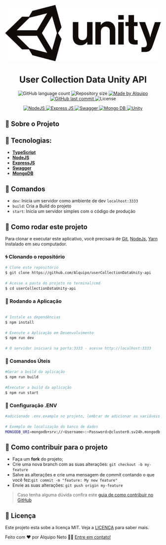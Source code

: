 <p align="center">
  <img  alt="Unity Logo" title="Unity Logo" src=".github/readme/Unity_logo.svg" />
</p>

<h1 align="center">
 User Collection Data Unity API
</h1>

<p align="center">

  <img alt="GitHub language count" src="https://img.shields.io/github/languages/count/Alquipo/userCollectionDataUnity-api">

  <img alt="Repository size" src="https://img.shields.io/github/repo-size/Alquipo/userCollectionDataUnity-api">

  <a href="https://www.linkedin.com/in/alquiponeto/">
      <img alt="Made by Alquipo" src="https://img.shields.io/badge/made%20by-AlquipoNeto-blue">
  </a>

  <a href="https://github.com/Alquipo/dragoongames-web/commits/master">
      <img alt="GitHub last commit" src="https://img.shields.io/github/last-commit/Alquipo/userCollectionDataUnity-api?color=blue">
  </a>

  <img alt="License" src="https://img.shields.io/badge/license-MIT-brightgreen?color=blue">

</p>

<p align="center">

  <a target="_blank" href="https://nodejs.org/en">
    <img alt="NodeJS" src="https://img.shields.io/badge/node.js-6DA55F?style=for-the-badge&logo=node.js&logoColor=white">
  </a>

   <a target="_blank" href="https://expressjs.com">
    <img alt="Express JS" src="https://img.shields.io/badge/express.js-%23404d59.svg?style=for-the-badge&logo=express&logoColor=%2361DAFB">
  </a>

   <a target="_blank" href="https://swagger.io/">
    <img alt="Swagger" src="https://img.shields.io/badge/-Swagger-%23Clojure?style=for-the-badge&logo=swagger&logoColor=white">
  </a>

  <a target="_blank" href="https://www.mongodb.com/">
    <img alt="Mongo DB" src="https://img.shields.io/badge/MongoDB-%234ea94b.svg?style=for-the-badge&logo=mongodb&logoColor=white">
  </a>

  <a target="_blank" href="https://unity.com/pt">
    <img alt="Unity" src="https://img.shields.io/badge/unity-%23000000.svg?style=for-the-badge&logo=unity&logoColor=white">
  </a>

  

</p>

## 🚀 Sobre o Projeto




<!-- ## 🎖️ Milestone

    -Adicionar autenticação ✔️
     -->

<!-- ## 🎨 Layout

### Web

<h4 align="center">
  <img alt="home" title="home" src=".github/readme/home.png" width="400px" height="200" />
  <img alt="explorer" title="explorer" src=".github/readme/explorer.png" width="400px" height="200" />
  <img alt="profile" title="profile" src=".github/readme/profile.png" width="400px" height="200" />
  <img alt="order" title="order" src=".github/readme/order.png" width="400px" height="200" />
</h4>

### Mobile (PWA)

<h4 align="center">
  <img alt="home" title="home" src=".github/readme/home-mobile.png" width="300px" height="500" />
  <img alt="explorer" title="explorer" src=".github/readme/explore-mobile.png" width="300px" height="500" />
  <img alt="profile" title="profile" src=".github/readme/menu-mobile.png" width="300px" height="500" />
  <img alt="order" title="order" src=".github/readme/profile-mobile.png" width="300px" height="500" />
</h4>

#### Email Template

<h4 align="center">
  <img alt="email" title="email" src=".github/readme/email.png" width="400px" />
</h4>

### Storybook e Test

<h4 align="center">

  <img alt="Test Unitário" title="Test Unitário" src=".github/readme/jest-1.png" width="400px" height="400" />
  <img alt="Test Unitário" title="Test Unitário" src=".github/readme/jest-2.png" width="400px"  />
  <img alt="Test Integração" title="Test Integração" src=".github/readme/cypress.png" width="400px" />
  <img alt="Storybook" title="Storybook" src=".github/readme/storybook.png" width="400px" height="250" />

</h4>

<br/> -->

## 🔨 Tecnologias:

- **[TypeScript](https://www.typescriptlang.org/)**
- **[NodeJS](https://nodejs.org/en)**
- **[ExpressJS](https://expressjs.com)**
- **[Swagger](https://swagger.io/)**
- **[MongoDB](https://www.mongodb.com/)**


## 🔎 Comandos

- `dev`: Inicia um servidor como ambiente de dev `localhost:3333`
- `build`: Cria a Build do projeto
- `start`: Inicia um servidor simples com o código de produção

## 🚀 Como rodar este projeto

Para clonar e executar este aplicativo, você precisará de [Git](https://git-scm.com), [NodeJs](https://nodejs.org/en/), [Yarn](https://yarnpkg.com/) Instalado em seu computador.

### 🌀 Clonando o repositório

```bash
# Clone este repositório
$ git clone https://github.com/Alquipo/userCollectionDataUnity-api

# Acesse a pasta do projeto no terminal/cmd
$ cd userCollectionDataUnity-api
```

### 🎲 Rodando a Aplicação

```bash

# Instale as dependências
$ npm install

# Execute a Aplicação em Desenvolvimento
$ npm run dev

# O servidor iniciará na porta:3333 - acesse http://localhost:3333

```

### 💾 Comandos Úteis

```bash
#Gerar a build da aplicação
$ npm run build

#Executar a build da aplicação
$ npm run start

```

### 📁 Configuração .ENV

```bash
#adicionado .env.example no projeto, lembrar de adicionar as variáveis de ambiente conforme o exemplo

# Exemplo de localização do banco de dados
MONGODB_URI=mongodb+srv://<Username>:<Password>@cluster0.sv24h.mongodb.net/<DatabaseName>?retryWrites=true&w=majority


```

## 🤔 Como contribuir para o projeto

- Faça um **fork** do projeto;
- Crie uma nova branch com as suas alterações: `git checkout -b my-feature`
- Salve as alterações e crie uma mensagem de commit contando o que você fez:`git commit -m "feature: My new feature"`
- Envie as suas alterações: `git push origin my-feature`

> Caso tenha alguma dúvida confira este [guia de como contribuir no GitHub](https://github.com/firstcontributions/first-contributions)

## 📝 Licença

Este projeto esta sobe a licença MIT. Veja a [LICENÇA](https://opensource.org/licenses/MIT) para saber mais.

Feito com ❤️ por Alquipo Neto 👋🏽 [Entre em contato!](https://www.linkedin.com/in/alquiponeto/)
